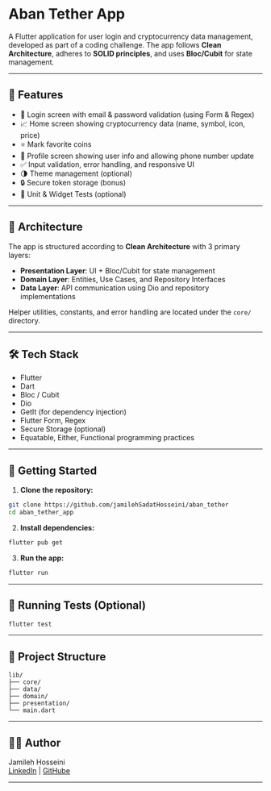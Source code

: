 # Aban Tether App

A Flutter application for user login and cryptocurrency data management, developed as part of a coding challenge. The app follows **Clean Architecture**, adheres to **SOLID principles**, and uses **Bloc/Cubit** for state management.

---

## 📱 Features

- 🔐 Login screen with email & password validation (using Form & Regex)
- 📈 Home screen showing cryptocurrency data (name, symbol, icon, price)
- ⭐ Mark favorite coins
- 👤 Profile screen showing user info and allowing phone number update
- ✅ Input validation, error handling, and responsive UI
- 🌗 Theme management (optional)
- 🔒 Secure token storage (bonus)
- 🧪 Unit & Widget Tests (optional)

---

## 🧱 Architecture

The app is structured according to **Clean Architecture** with 3 primary layers:

- **Presentation Layer**: UI + Bloc/Cubit for state management
- **Domain Layer**: Entities, Use Cases, and Repository Interfaces
- **Data Layer**: API communication using Dio and repository implementations

Helper utilities, constants, and error handling are located under the `core/` directory.

---

## 🛠️ Tech Stack

- Flutter
- Dart
- Bloc / Cubit
- Dio
- GetIt (for dependency injection)
- Flutter Form, Regex
- Secure Storage (optional)
- Equatable, Either, Functional programming practices

---

## 🚀 Getting Started

1. **Clone the repository:**
```bash
git clone https://github.com/jamilehSadatHosseini/aban_tether
cd aban_tether_app
```

2. **Install dependencies:**
```bash
flutter pub get
```

3. **Run the app:**
```bash
flutter run
```

---

## 🧪 Running Tests (Optional)
```bash
flutter test
```

---

## 📂 Project Structure
```
lib/
├── core/
├── data/
├── domain/
├── presentation/
└── main.dart
```

---

## 🧑‍💻 Author

Jamileh Hosseini  
[LinkedIn](https://www.linkedin.com/in/jshosseini) | [GitHube](https://github.com/jamilehSadatHosseini)

---

